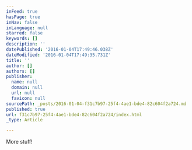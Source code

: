 ```yaml
---
inFeed: true
hasPage: true
inNav: false
inLanguage: null
starred: false
keywords: []
description: ''
datePublished: '2016-01-04T17:49:46.038Z'
dateModified: '2016-01-04T17:49:35.731Z'
title: ''
author: []
authors: []
publisher:
  name: null
  domain: null
  url: null
  favicon: null
sourcePath: _posts/2016-01-04-f31c7b97-25f4-4ae1-bde4-82c604f2a724.md
published: true
url: f31c7b97-25f4-4ae1-bde4-82c604f2a724/index.html
_type: Article

---
```

More stuff!